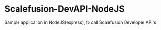 # Scalefusion-DevAPI-NodeJS
Sample application in NodeJS(express), to call Scalefusion Developer API's
